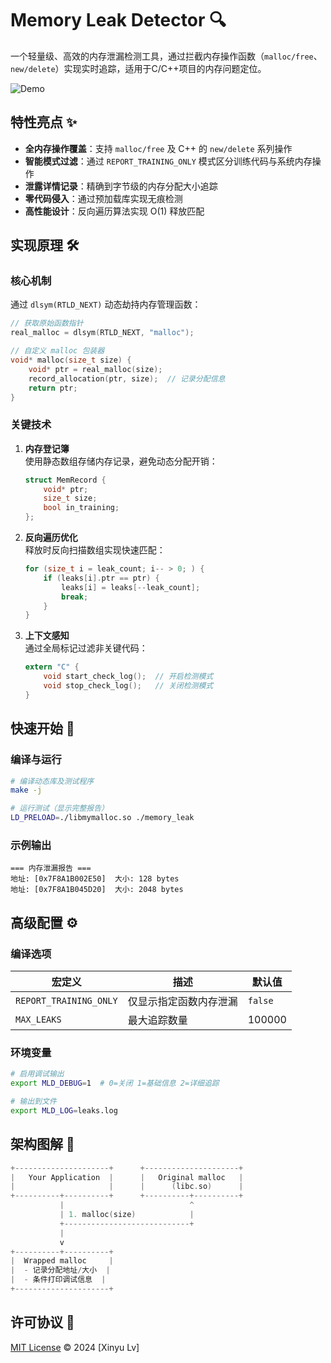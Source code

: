 # Memory Leak Detector 🔍

一个轻量级、高效的内存泄漏检测工具，通过拦截内存操作函数（`malloc/free`、`new/delete`）实现实时追踪，适用于C/C++项目的内存问题定位。

![Demo](https://via.placeholder.com/800x300?text=内存泄漏检测流程图) <!-- 建议替换实际截图 -->

## 特性亮点 ✨

- ​**全内存操作覆盖**：支持 `malloc/free` 及 C++ 的 `new/delete` 系列操作
- ​**智能模式过滤**：通过 `REPORT_TRAINING_ONLY` 模式区分训练代码与系统内存操作
- ​**泄露详情记录**：精确到字节级的内存分配大小追踪
- ​**零代码侵入**：通过预加载库实现无痕检测
- ​**高性能设计**：反向遍历算法实现 O(1) 释放匹配

## 实现原理 🛠️

### 核心机制
通过 `dlsym(RTLD_NEXT)` 动态劫持内存管理函数：
```c
// 获取原始函数指针
real_malloc = dlsym(RTLD_NEXT, "malloc"); 

// 自定义 malloc 包装器
void* malloc(size_t size) {
    void* ptr = real_malloc(size);
    record_allocation(ptr, size);  // 记录分配信息
    return ptr;
}
```

### 关键技术
1. ​**内存登记簿**​  
   使用静态数组存储内存记录，避免动态分配开销：
   ```c
   struct MemRecord {
       void* ptr;
       size_t size;
       bool in_training;
   };
   ```

2. ​**反向遍历优化**​  
   释放时反向扫描数组实现快速匹配：
   ```c
   for (size_t i = leak_count; i-- > 0; ) {
       if (leaks[i].ptr == ptr) {
           leaks[i] = leaks[--leak_count];
           break;
       }
   }
   ```

3. ​**上下文感知**​  
   通过全局标记过滤非关键代码：
   ```c
   extern "C" {
       void start_check_log();  // 开启检测模式
       void stop_check_log();   // 关闭检测模式
   }
   ```

## 快速开始 🚀

### 编译与运行
```bash
# 编译动态库及测试程序
make -j

# 运行测试（显示完整报告）
LD_PRELOAD=./libmymalloc.so ./memory_leak
```

### 示例输出
```text
=== 内存泄漏报告 ===
地址: [0x7F8A1B002E50]  大小: 128 bytes
地址: [0x7F8A1B045D20]  大小: 2048 bytes
```

## 高级配置 ⚙️

### 编译选项
| 宏定义                 | 描述                     | 默认值   |
|-----------------------|-------------------------|---------|
| `REPORT_TRAINING_ONLY` | 仅显示指定函数内存泄漏   | `false` |
| `MAX_LEAKS`           | 最大追踪数量             | 100000  |

### 环境变量
```bash
# 启用调试输出
export MLD_DEBUG=1  # 0=关闭 1=基础信息 2=详细追踪

# 输出到文件
export MLD_LOG=leaks.log
```

## 架构图解 📐
```c
+---------------------+      +---------------------+
|   Your Application  |      |   Original malloc   |
|                     |      |      (libc.so)      |
+----------+----------+      +----------+----------+
           |                            ^
           | 1. malloc(size)            |
           +----------------------------+
           |
           v
+----------+----------+
|  Wrapped malloc     |
|  - 记录分配地址/大小  |
|  - 条件打印调试信息  |
+---------------------+
```

## 许可协议 📄
[MIT License](LICENSE) © 2024 [Xinyu Lv]
